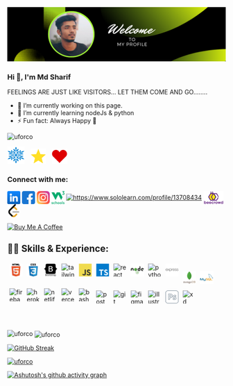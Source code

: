 <img src="https://github.com/uforco/uforco/blob/main/img/mdsharif.png" />

### Hi 👋, I'm Md Sharif
FEELINGS ARE JUST LIKE VISITORS... LET THEM COME AND GO........

- 🔭 I’m currently working on this page. 
- 🌱 I’m currently learning nodeJs & python 
- ⚡ Fun fact: Always Happy 🤡

<p align="left"> <img src="https://komarev.com/ghpvc/?username=uforco&label=Profile%20views&color=0e75b6&style=flat" alt="uforco" /> </p>

<a href='https://archiveprogram.github.com/'><img src='https://raw.githubusercontent.com/acervenky/animated-github-badges/master/assets/acbadge.gif' width='40' height='40'></a> <a href='https://stars.github.com/'><img src='https://raw.githubusercontent.com/acervenky/animated-github-badges/master/assets/starbadge.gif' width='35' height='35'></a> <a href='https://docs.github.com/en/github/supporting-the-open-source-community-with-github-sponsors'><img src='https://raw.githubusercontent.com/acervenky/animated-github-badges/master/assets/sponsorbadge.gif' width='35' height='35'></a> 


<h3 align="left">Connect with me:</h3>
<p align="left">
<a href="https://www.linkedin.com/in/md-sharif-01b5b2289/" target="blank"><img align="center" src="https://github.com/uforco/uforco/blob/main/img/linkedin.png" alt="https://www.linkedin.com/in/md-sharif-01b5b2289/" height="30" width="30" /></a>
  <a href="https://www.facebook.com/srkajoy/" target="blank"><img align="center" src="https://github.com/uforco/uforco/blob/main/img/facebook.png" alt="https://www.facebook.com/srkajoy/" height="30" width="30" /></a> 
  <a href="https://www.instagram.com/md.sharif780/" target="blank"><img align="center" src="https://github.com/uforco/uforco/blob/main/img/instagram.png" alt="https://www.instagram.com/md.sharif780/" height="30" width="30" /></a>
  <a href="https://www.w3profile.com/sharif780" target="blank"><img align="center" src="https://github.com/uforco/uforco/blob/main/img/rsz_w3schools.png" alt="https://www.w3profile.com/sharif780" height="30" width="30" /></a>
  <a href="https://www.sololearn.com/profile/13708434" target="blank"><img align="center" src="https://play-lh.googleusercontent.com/P6Ixu0T8hx2x80aCURUdcMW8poVuA4J0JQf8fw-XEa_NgzNSGUC1SNLkbT2ioo0lXfkC=w240-h480-rw" alt="https://www.sololearn.com/profile/13708434" height="30" width="30" /></a>
  <a href="https://www.beecrowd.com.br/judge/en/profile/668609" target="blank"><img align="center" src="https://github.com/uforco/uforco/blob/main/img/rsz_3beecrowd1.png" alt="https://www.beecrowd.com.br/judge/en/profile/668609" height="30" width="46" /></a>
  <a href="https://leetcode.com/srka780/" target="blank"><img align="center" src="https://github.com/uforco/uforco/blob/main/img/rsz_leetcode.png" alt="https://leetcode.com/srka780/" height="30" width="30" /></a>
</p>
<a href="https://www.buymeacoffee.com/Sharif780" target="_blank"><img src="https://cdn.buymeacoffee.com/buttons/v2/default-yellow.png" alt="Buy Me A Coffee" style="height: 60px !important;width: 217px !important;" ></a>

## 👨‍💻 Skills & Experience:
<p align="left">

  <a style="margin: 5px" href="https://www.w3.org/html/" target="_blank">
    <img
      style="margin: 5px"
      src="https://raw.githubusercontent.com/devicons/devicon/master/icons/html5/html5-original-wordmark.svg"
      alt="html5"
      align="left"
      width="30"
      height="30"
    />
  </a>

  <a style="margin: 5px" href="https://www.w3schools.com/css/" target="_blank">
    <img
      style="margin: 5px"
      src="https://raw.githubusercontent.com/devicons/devicon/master/icons/css3/css3-original-wordmark.svg"
      alt="css3"
      align="left"
      width="30"
      height="30"
    />
  </a>
  <a style="margin: 5px" href="https://getbootstrap.com" target="_blank">
    <img
      style="margin: 5px"
      src="https://raw.githubusercontent.com/devicons/devicon/master/icons/bootstrap/bootstrap-plain-wordmark.svg"
      alt="bootstrap"
      align="left"
      width="30"
      height="30"
    />
  </a>

  <a style="margin: 5px" href="https://tailwindcss.com/" target="_blank">
    <img
      style="margin: 5px"
      src="https://www.vectorlogo.zone/logos/tailwindcss/tailwindcss-icon.svg"
      alt="tailwind"
      align="left"
      width="30"
      height="30"
    />
  </a>

  <a style="margin: 5px" href="https://developer.mozilla.org/en-US/docs/Web/JavaScript" >
    <img
      style="margin: 5px"
      src="https://raw.githubusercontent.com/devicons/devicon/master/icons/javascript/javascript-original.svg"
      alt="javascript"
      align="left"
      width="30"
      height="30"
    />
  </a>

  <a style="margin: 5px" href="https://www.typescriptlang.org/" target="_blank">
    <img
      style="margin: 5px"
      src="https://raw.githubusercontent.com/devicons/devicon/master/icons/typescript/typescript-original.svg"
      alt="typescript"
      align="left"
      width="30"
      height="30"
    />
  </a>

  <a style="margin: 5px" href="https://reactjs.org/" target="_blank">
    <img
      style="margin: 5px"
      src="https://reactnative.dev/img/header_logo.svg"
      alt="react"
      align="left"
      width="30"
      height="30"
    />
  </a>

  <a style="margin: 5px" href="https://nodejs.org" target="_blank">
    <img
      style="margin: 5px"
      src="https://raw.githubusercontent.com/devicons/devicon/master/icons/nodejs/nodejs-original-wordmark.svg"
      alt="nodejs"
      align="left"
      width="30"
      height="30"
    />
  </a>
  <a style="margin: 5px" href="https://www.python.org" target="_blank">
    <img
      style="margin: 5px"
      src="https://www.vectorlogo.zone/logos/python/python-icon.svg"
      alt="python"
      align="left"
      width="30"
      height="30"
    />
  </a>

  <a style="margin: 5px" href="https://expressjs.com" target="_blank">
    <img
      style="margin: 5px"
      src="https://raw.githubusercontent.com/devicons/devicon/master/icons/express/express-original-wordmark.svg"
      alt="express"
      align="left"
      width="30"
      height="30"
    />
  </a>

  <a style="margin: 5px" href="https://www.mongodb.com/" target="_blank">
    <img
      style="margin: 5px"
      src="https://raw.githubusercontent.com/devicons/devicon/master/icons/mongodb/mongodb-original-wordmark.svg"
      alt="mongodb"
      align="left"
      width="30"
      height="30"
    />
  </a>

  <a style="margin: 5px" href="https://www.mysql.com/" target="_blank">
    <img
      style="margin: 5px"
      src="https://raw.githubusercontent.com/devicons/devicon/master/icons/mysql/mysql-original-wordmark.svg"
      alt="mysql"
      align="left"
      width="30"
      height="30"
    />
  </a>

  <a style="margin: 5px" href="https://firebase.google.com/" target="_blank">
    <img
      style="margin: 5px"
      src="https://www.vectorlogo.zone/logos/firebase/firebase-icon.svg"
      alt="firebase"
      align="left"
      width="30"
      height="30"
    />
  </a>

  <a style="margin: 5px" href="https://heroku.com" target="_blank">
    <img
      style="margin: 5px"
      src="https://www.vectorlogo.zone/logos/heroku/heroku-icon.svg"
      alt="heroku"
      align="left"
      width="30"
      height="30"
    />
  </a>
  <a style="margin: 5px" href="https://www.netlify.com" target="_blank">
    <img
      style="margin: 5px"
      src="https://www.vectorlogo.zone/logos/netlify/netlify-ar21.svg"
      alt="netlify"
      align="left"
      width="30"
      height="30"
    />
  </a>
  <a style="margin: 5px" href="https://vercel.com" target="_blank">
    <img
      style="margin: 5px"
      src="https://www.vectorlogo.zone/logos/vercel/vercel-ar21.svg"
      alt="vercel"
      align="left"
      width="30"
      height="30"
    />
  </a>

  <a style="margin: 5px" href="https://www.gnu.org/software/bash/"
    target="_blank">
    <img
      style="margin: 5px"
      src="https://www.vectorlogo.zone/logos/gnu_bash/gnu_bash-icon.svg"
      alt="bash"
      align="left"
      width="30"
      height="30"
    />
  </a>

  <a href="https://postman.com" target="_blank">
    <img
      style="margin: 5px"
      src="https://www.vectorlogo.zone/logos/getpostman/getpostman-icon.svg"
      alt="postman"
      align="left"
      width="30"
      height="30"
    />
  </a>

  <a style="margin: 5px" href="https://git-scm.com/" target="_blank">
    <img
      style="margin: 5px"
      src="https://www.vectorlogo.zone/logos/git-scm/git-scm-icon.svg"
      alt="git"
      align="left"
      width="30"
      height="30"
    />
  </a>

  <a style="margin: 5px" href="https://www.figma.com/" target="_blank">
    <img
      style="margin: 5px"
      src="https://www.vectorlogo.zone/logos/figma/figma-icon.svg"
      alt="figma"
      align="left"
      width="30"
      height="30"
    />
  </a>

  <a style="margin: 5px" href="https://www.adobe.com/in/products/illustrator.html" target="_blank">
    <img
      style="margin: 5px"
      src="https://www.vectorlogo.zone/logos/adobe_illustrator/adobe_illustrator-icon.svg"
      alt="illustrator"
      align="left"
      width="30"
      height="30"
    />
  </a>

  <a style="margin: 5px" href="https://www.photoshop.com/en" target="_blank">
    <img
      style="margin: 5px"
      src="https://raw.githubusercontent.com/devicons/devicon/master/icons/photoshop/photoshop-line.svg"
      alt="photoshop"
      align="left"
      width="30"
      height="30"
    />
  </a>

  <a style="margin: 5px" href="https://www.adobe.com/products/xd.html" target="_blank">
    <img
      style="margin: 5px"
      src="https://cdn.worldvectorlogo.com/logos/adobe-xd.svg"
      alt="xd"
      align="left"
      width="30"
      height="30"
    />
  </a>
</p>


<br/>
<br/>
<br/>



<div>
  <p><img align="left" src="https://github-readme-stats.vercel.app/api/top-langs?username=uforco&show_icons=true&locale=en&layout=compact" alt="uforco" /></p>

<p>&nbsp;<img align="center" src="https://github-readme-stats.vercel.app/api?username=uforco&show_icons=true&locale=en" alt="uforco" /></p>
</div>

[![GitHub Streak](https://github-readme-streak-stats.herokuapp.com?user=uforco)](https://git.io/streak-stats)

<p align="left"> <a href="https://github.com/ryo-ma/github-profile-trophy"><img src="https://github-profile-trophy.vercel.app/?username=uforco" alt="uforco" /></a> </p>

[![Ashutosh's github activity graph](https://github-readme-activity-graph.vercel.app/graph?username=uforco&bg_color=000000&color=c4c4c4&line=ffffff&point=00eeff&area=true&hide_border=true)](https://github.com/ashutosh00710/github-readme-activity-graph)

